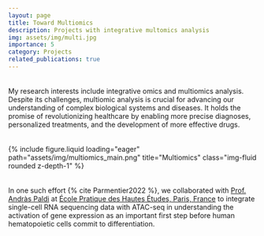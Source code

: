 ```yaml
---
layout: page
title: Toward Multiomics
description: Projects with integrative multomics analysis
img: assets/img/multi.jpg
importance: 5
category: Projects
related_publications: true
---
```


<hr style="height:5px; visibility:hidden;" />

My research interests include integrative omics and multiomics analysis. Despite its challenges, multiomic analysis is crucial for advancing our understanding of complex biological systems and diseases. It holds the promise of revolutionizing healthcare by enabling more precise diagnoses, personalized treatments, and the development of more effective drugs.
<hr style="height:5px; visibility:hidden;" />

<div class="row justify-content-sm-center">
    <div class="col-sm-8 mt-3 mt-md-0">
        {% include figure.liquid loading="eager" path="assets/img/multiomics_main.png" title="Multiomics" class="img-fluid rounded z-depth-1" %}
    </div>
</div>
<hr style="height:5px; visibility:hidden;" />

In one such effort {% cite Parmentier2022 %}, we collaborated with [Prof. Andràs Paldi](https://www.ephe.psl.eu/andras-paldi) at [École Pratique des Hautes Études, Paris, France](https://www.ephe.psl.eu/) to integrate single-cell RNA sequencing data with ATAC-seq in understanding the activation of gene expression as an important first step before human hematopoietic cells commit to differentiation. 